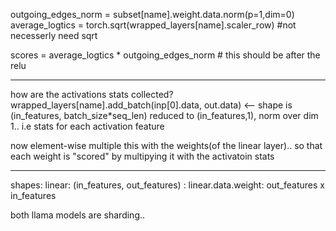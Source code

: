 outgoing_edges_norm = subset[name].weight.data.norm(p=1,dim=0)
average_logtics = torch.sqrt(wrapped_layers[name].scaler_row) #not necesserly need sqrt

scores = average_logtics * outgoing_edges_norm # this should be after the relu

---
how are the activations stats collected?
wrapped_layers[name].add_batch(inp[0].data, out.data) <-- shape is (in_features, batch_size*seq_len)
reduced to (in_features,1), norm over dim 1.. i.e stats for each activation feature

now element-wise multiple this with the weights(of the linear layer).. so that each weight is "scored" by multipying it with the activatoin stats


-----------------
shapes:
linear: (in_features, out_features) : linear.data.weight: out_features x in_features


both llama models are sharding..
